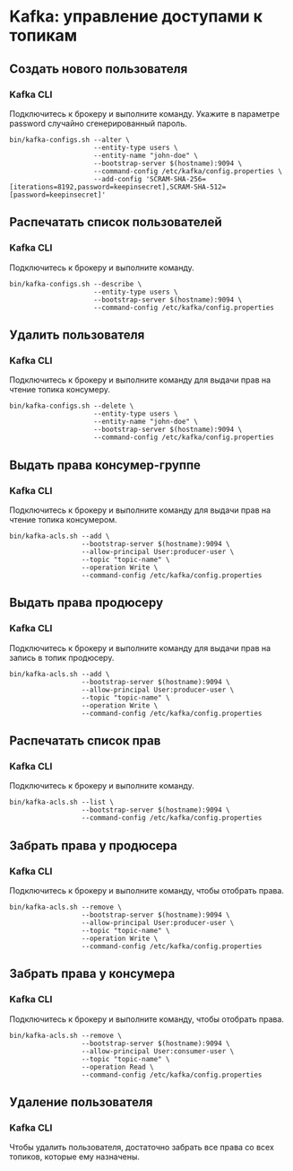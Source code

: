 # Kafka: управление доступами к топикам

## Создать нового пользователя

### Kafka CLI

Подключитесь к брокеру и выполните команду. Укажите в параметре password случайно сгенерированный пароль.

```
bin/kafka-configs.sh --alter \
                     --entity-type users \
                     --entity-name "john-doe" \
                     --bootstrap-server $(hostname):9094 \
                     --command-config /etc/kafka/config.properties \
                     --add-config 'SCRAM-SHA-256=[iterations=8192,password=keepinsecret],SCRAM-SHA-512=[password=keepinsecret]'
```

## Распечатать список пользователей

### Kafka CLI

Подключитесь к брокеру и выполните команду.

```
bin/kafka-configs.sh --describe \
                     --entity-type users \
                     --bootstrap-server $(hostname):9094 \
                     --command-config /etc/kafka/config.properties
```

## Удалить пользователя

### Kafka CLI

Подключитесь к брокеру и выполните команду для выдачи прав на чтение топика консумеру.

```
bin/kafka-configs.sh --delete \
                     --entity-type users \
                     --entity-name "john-doe" \
                     --bootstrap-server $(hostname):9094 \
                     --command-config /etc/kafka/config.properties
```

## Выдать права консумер-группе

### Kafka CLI

Подключитесь к брокеру и выполните команду для выдачи прав на чтение топика консумером.

```
bin/kafka-acls.sh --add \
                  --bootstrap-server $(hostname):9094 \
                  --allow-principal User:producer-user \
                  --topic "topic-name" \
                  --operation Write \
                  --command-config /etc/kafka/config.properties
```

## Выдать права продюсеру

### Kafka CLI

Подключитесь к брокеру и выполните команду для выдачи прав на запись в топик продюсеру.

```
bin/kafka-acls.sh --add \
                  --bootstrap-server $(hostname):9094 \
                  --allow-principal User:producer-user \
                  --topic "topic-name" \
                  --operation Write \
                  --command-config /etc/kafka/config.properties
```

## Распечатать список прав

### Kafka CLI

Подключитесь к брокеру и выполните команду.

```
bin/kafka-acls.sh --list \
                  --bootstrap-server $(hostname):9094 \
                  --command-config /etc/kafka/config.properties
```

## Забрать права у продюсера

### Kafka CLI

Подключитесь к брокеру и выполните команду, чтобы отобрать права.

```
bin/kafka-acls.sh --remove \
                  --bootstrap-server $(hostname):9094 \
                  --allow-principal User:producer-user \
                  --topic "topic-name" \
                  --operation Write \
                  --command-config /etc/kafka/config.properties
```

## Забрать права у консумера

### Kafka CLI

Подключитесь к брокеру и выполните команду, чтобы отобрать права.

```
bin/kafka-acls.sh --remove \
                  --bootstrap-server $(hostname):9094 \
                  --allow-principal User:consumer-user \
                  --topic "topic-name" \
                  --operation Read \
                  --command-config /etc/kafka/config.properties
```

## Удаление пользователя

### Kafka CLI

Чтобы удалить пользователя, достаточно забрать все права со всех топиков, которые ему назначены.